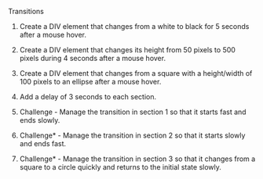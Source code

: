 Transitions

1. Create a DIV element that changes from a white to black for 5 seconds after a mouse hover.

2. Create a DIV element that changes its height from 50 pixels to 500 pixels during 4 seconds after a mouse hover.

3. Create a DIV element that changes from a square with a height/width of 100 pixels to an ellipse after a mouse hover.

4. Add a delay of 3 seconds to each section.

5. Challenge - Manage the transition in section 1 so that it starts fast and ends slowly.

6. Challenge* - Manage the transition in section 2 so that it starts slowly and ends fast.

7. Challenge* - Manage the transition in section 3 so that it changes from a square to a circle quickly and returns to the initial state slowly.